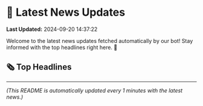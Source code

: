 # 📰 Latest News Updates
**Last Updated:** 2024-09-20 14:37:22

Welcome to the latest news updates fetched automatically by our bot! Stay informed with the top headlines right here. 🚀

## 🗞️ Top Headlines

---
*(This README is automatically updated every 1 minutes with the latest news.)*
